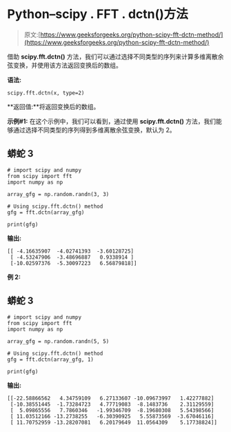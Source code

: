 # Python–scipy . FFT . dctn()方法

> 原文:[https://www.geeksforgeeks.org/python-scipy-fft-dctn-method/](https://www.geeksforgeeks.org/python-scipy-fft-dctn-method/)

借助 **scipy.fft.dctn()** 方法，我们可以通过选择不同类型的序列来计算多维离散余弦变换，并使用该方法返回变换后的数组。

**语法:**

```
scipy.fft.dctn(x, type=2)

```

**返回值:**将返回变换后的数组。

**示例#1:** 在这个示例中，我们可以看到，通过使用 **scipy.fft.dctn()** 方法，我们能够通过选择不同类型的序列得到多维离散余弦变换，默认为 2。

## 蟒蛇 3

```
# import scipy and numpy
from scipy import fft
import numpy as np

array_gfg = np.random.randn(3, 3)

# Using scipy.fft.dctn() method
gfg = fft.dctn(array_gfg)

print(gfg)
```

**输出:**

```
[[ -4.16635907  -4.02741393  -3.60128725]
 [ -4.53247906  -3.48696887   0.9338914 ]
 [-10.02597376  -5.30097223   6.56879818]]

```

**例 2:**

## 蟒蛇 3

```
# import scipy and numpy
from scipy import fft
import numpy as np

array_gfg = np.random.randn(5, 5)

# Using scipy.fft.dctn() method
gfg = fft.dctn(array_gfg, 1)

print(gfg)
```

**输出:**

```
[[-22.58866562   4.34759109   6.27133607 -10.09673997   1.42277882]
 [-10.38551445  -1.73284723   4.77719083  -8.1483736    2.31129559]
 [  5.09865556   7.7860346   -1.99346709  -8.19680308   5.54398566]
 [ 11.03512166 -13.2738255   -6.30390925   5.55873569  -3.67046116]
 [ 11.70752959 -13.28207081   6.20179649  11.0564309    5.17738824]]

```